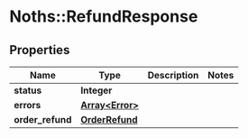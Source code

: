 # Noths::RefundResponse

## Properties
Name | Type | Description | Notes
------------ | ------------- | ------------- | -------------
**status** | **Integer** |  | 
**errors** | [**Array&lt;Error&gt;**](Error.md) |  | 
**order_refund** | [**OrderRefund**](OrderRefund.md) |  | 


